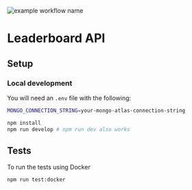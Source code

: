 ![example workflow name](https://github.com/nkhil/leaderboard-api/workflows/Node.js%20CI/badge.svg?branch=master)

# Leaderboard API

## Setup

### Local development

You will need an `.env` file with the following:

```bash
MONGO_CONNECTION_STRING=your-mongo-atlas-connection-string
```

```bash
npm install
npm run develop # npm run dev also works
```

## Tests

To run the tests using Docker

```bash
npm run test:docker
```

